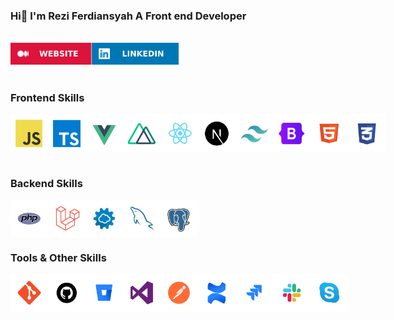 
### Hi👋 I'm Rezi Ferdiansyah A Front end Developer
<br>
<div style="display:flex">
  <a href="https://portofolio-rezi-ferdiansyah.vercel.app/"> <img src="assets/WEBSITE.svg" alt="" height="35px" width="auto"></a>
  <a href="https://www.linkedin.com/in/rezi-ferdiansyah-b25327207"> <img src="assets/LINKEDIN.svg" alt="" height="35px" width="auto"></a>
</div>
<br>

### Frontend Skills
<div style="display:flex">
  <img alt="" height="60px" width="60px"   src="assets/tech/frontend/JavaScript.svg"/>
  <img alt="" height="60px" width="60px"   src="assets/tech/frontend/TypeScript.svg"/>
  <img alt="" height="60px" width="60px"   src="assets/tech/frontend/Vue.js.svg"/>
  <img alt="" height="60px" width="60px"   src="assets/tech/frontend/NuxtJS.svg"/>
  <img alt="" height="60px" width="60px"   src="assets/tech/frontend/React.svg"/>
  <img alt="" height="60px" width="60px"   src="assets/tech/frontend/Next.js.svg"/>
  <img alt="" height="60px" width="60px"   src="assets/tech/frontend/TailwindCSS.svg"/>
  <img alt="" height="60px" width="60px"   src="assets/tech/frontend/Bootstrap.svg"/>
  <img alt="" height="60px" width="60px"   src="assets/tech/frontend/HTML.svg"/>
  <img alt="" height="60px" width="60px"   src="assets/tech/frontend/CSS.svg"/>
</div>
<br>

### Backend Skills
<div style="display:flex">
  <img alt="" height="60px" width="60px"  src="assets/tech/backend/PHP.svg" />
  <img alt="" height="60px" width="60px"  src="assets/tech/backend/Laravel.svg" />
  <img alt="" height="60px" width="60px"  src="assets/tech/backend/RestAPI.svg" />
  <img alt="" height="60px" width="60px"  src="assets/tech/backend/MySQL.svg" />
  <img alt="" height="60px" width="60px"  src="assets/tech/backend/PostgreSQL.svg" />
</div>


### Tools & Other Skills
<div style="display:flex">
  <img alt="" height="60px" width="60px"  src="assets/tech/tools/Git.svg" />
  <img alt="" height="60px" width="60px"  src="assets/tech/tools/Github.svg" />
  <img alt="" height="60px" width="60px"  src="assets/tech/tools/Bitbucket.svg" />
  <img alt="" height="60px" width="60px"  src="assets/tech/tools/VisualStudio.svg" />
  <img alt="" height="60px" width="60px"  src="assets/tech/tools/Postman.svg" />
  <img alt="" height="60px" width="60px"  src="assets/tech/tools/Confluence.svg" />
  <img alt="" height="60px" width="60px"  src="assets/tech/tools/Jira.svg" />
  <img alt="" height="60px" width="60px"  src="assets/tech/tools/Slack.svg" />
  <img alt="" height="60px" width="60px"  src="assets/tech/tools/Skype.svg" />
</div>










